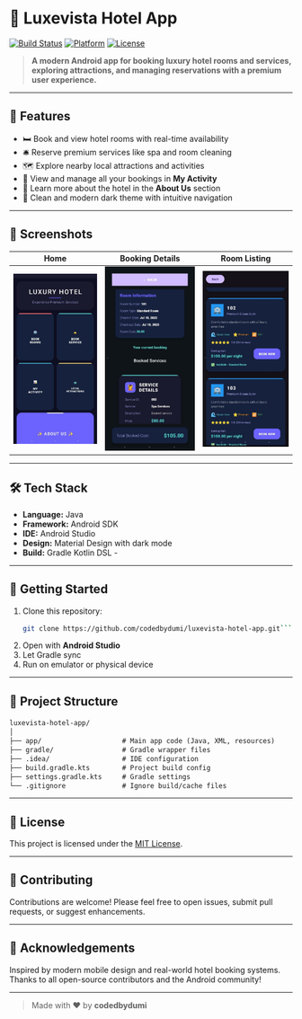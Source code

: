 # 🌟 Luxevista Hotel App

[![Build Status](https://img.shields.io/badge/build-passing-brightgreen)](https://github.com/codedbydumi/luxevista-hotel-app)
[![Platform](https://img.shields.io/badge/platform-android-blue)](https://developer.android.com/)
[![License](https://img.shields.io/badge/license-MIT-lightgrey)](LICENSE)

> **A modern Android app for booking luxury hotel rooms and services, exploring attractions, and managing reservations with a premium user experience.**

---

## 📱 Features

- 🛏️ Book and view hotel rooms with real-time availability
- 🛎️ Reserve premium services like spa and room cleaning
- 🗺️ Explore nearby local attractions and activities
- 🧾 View and manage all your bookings in **My Activity**
- 📖 Learn more about the hotel in the **About Us** section
- 🌙 Clean and modern dark theme with intuitive navigation

---

## 📸 Screenshots

| Home | Booking Details | Room Listing |
|------|------------------|--------------|
| ![](screenshots/homee.jpg) | ![](screenshots/booking.jpg) | ![](screenshots/rooms.jpg) |

---

## 🛠️ Tech Stack

- **Language:** Java  
- **Framework:** Android SDK  
- **IDE:** Android Studio  
- **Design:** Material Design with dark mode  
- **Build:** Gradle Kotlin DSL - 

---

## 🚀 Getting Started

1. Clone this repository:
   ```bash
   git clone https://github.com/codedbydumi/luxevista-hotel-app.git````

2. Open with **Android Studio**
3. Let Gradle sync
4. Run on emulator or physical device

---

## 📂 Project Structure

```
luxevista-hotel-app/
│
├── app/                    # Main app code (Java, XML, resources)
├── gradle/                 # Gradle wrapper files
├── .idea/                  # IDE configuration
├── build.gradle.kts        # Project build config
├── settings.gradle.kts     # Gradle settings
└── .gitignore              # Ignore build/cache files
  ```

---

## 🧾 License

This project is licensed under the [MIT License](LICENSE).

---

## 🤝 Contributing

Contributions are welcome!
Please feel free to open issues, submit pull requests, or suggest enhancements.

---

## 🙌 Acknowledgements

Inspired by modern mobile design and real-world hotel booking systems.
Thanks to all open-source contributors and the Android community!

---

> Made with ❤️ by **codedbydumi**

